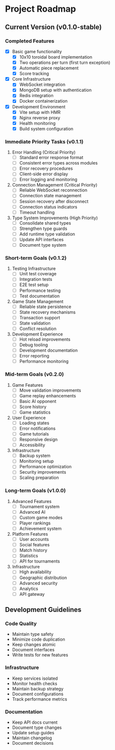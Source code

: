 # Project Roadmap

## Current Version (v0.1.0-stable)

### Completed Features
- [x] Basic game functionality
  - [x] 10x10 toroidal board implementation
  - [x] Two operations per turn (first turn exception)
  - [x] Automatic piece replacement
  - [x] Score tracking
- [x] Core Infrastructure
  - [x] WebSocket integration
  - [x] MongoDB setup with authentication
  - [x] Redis integration
  - [x] Docker containerization
- [x] Development Environment
  - [x] Vite setup with HMR
  - [x] Nginx reverse proxy
  - [x] Health monitoring
  - [x] Build system configuration

### Immediate Priority Tasks (v0.1.1)

1. Error Handling (Critical Priority)
   - [ ] Standard error response format
   - [ ] Consistent error types across modules
   - [ ] Error recovery procedures
   - [ ] Client-side error display
   - [ ] Error logging and monitoring

2. Connection Management (Critical Priority)
   - [ ] Reliable WebSocket reconnection
   - [ ] Connection state management
   - [ ] Session recovery after disconnect
   - [ ] Connection status indicators
   - [ ] Timeout handling

3. Type System Improvements (High Priority)
   - [ ] Consolidate shared types
   - [ ] Strengthen type guards
   - [ ] Add runtime type validation
   - [ ] Update API interfaces
   - [ ] Document type system

### Short-term Goals (v0.1.2)

1. Testing Infrastructure
   - [ ] Unit test coverage
   - [ ] Integration tests
   - [ ] E2E test setup
   - [ ] Performance testing
   - [ ] Test documentation

2. Game State Management
   - [ ] Reliable state persistence
   - [ ] State recovery mechanisms
   - [ ] Transaction support
   - [ ] State validation
   - [ ] Conflict resolution

3. Development Experience
   - [ ] Hot reload improvements
   - [ ] Debug tooling
   - [ ] Development documentation
   - [ ] Error reporting
   - [ ] Performance monitoring

### Mid-term Goals (v0.2.0)

1. Game Features
   - [ ] Move validation improvements
   - [ ] Game replay enhancements
   - [ ] Basic AI opponent
   - [ ] Score history
   - [ ] Game statistics

2. User Experience
   - [ ] Loading states
   - [ ] Error notifications
   - [ ] Game tutorials
   - [ ] Responsive design
   - [ ] Accessibility

3. Infrastructure
   - [ ] Backup system
   - [ ] Monitoring setup
   - [ ] Performance optimization
   - [ ] Security improvements
   - [ ] Scaling preparation

### Long-term Goals (v1.0.0)

1. Advanced Features
   - [ ] Tournament system
   - [ ] Advanced AI
   - [ ] Custom game modes
   - [ ] Player rankings
   - [ ] Achievement system

2. Platform Features
   - [ ] User accounts
   - [ ] Social features
   - [ ] Match history
   - [ ] Statistics
   - [ ] API for tournaments

3. Infrastructure
   - [ ] High availability
   - [ ] Geographic distribution
   - [ ] Advanced security
   - [ ] Analytics
   - [ ] API gateway

## Development Guidelines

### Code Quality
- Maintain type safety
- Minimize code duplication
- Keep changes atomic
- Document interfaces
- Write tests for new features

### Infrastructure
- Keep services isolated
- Monitor health checks
- Maintain backup strategy
- Document configurations
- Track performance metrics

### Documentation
- Keep API docs current
- Document type changes
- Update setup guides
- Maintain changelog
- Document decisions